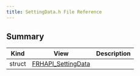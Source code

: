 ```yaml
---
title: SettingData.h File Reference
---
```


## Summary
| Kind | View | Description |
|------|------|-------------|
|struct|[FRHAPI_SettingData](/unreal-plugins/all/structfrhapi__settingdata/#structFRHAPI__SettingData)||
